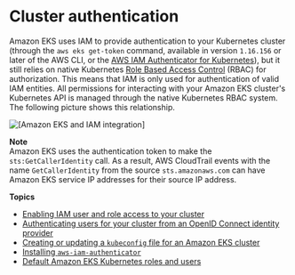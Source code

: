 # Cluster authentication<a name="cluster-auth"></a>

Amazon EKS uses IAM to provide authentication to your Kubernetes cluster \(through the `aws eks get-token` command, available in version `1.16.156` or later of the AWS CLI, or the [AWS IAM Authenticator for Kubernetes](https://github.com/kubernetes-sigs/aws-iam-authenticator)\), but it still relies on native Kubernetes [Role Based Access Control](https://kubernetes.io/docs/admin/authorization/rbac/) \(RBAC\) for authorization\. This means that IAM is only used for authentication of valid IAM entities\. All permissions for interacting with your Amazon EKS cluster's Kubernetes API is managed through the native Kubernetes RBAC system\. The following picture shows this relationship\.

![\[Amazon EKS and IAM integration\]](http://docs.aws.amazon.com/eks/latest/userguide/images/eks-iam.png)

**Note**  
Amazon EKS uses the authentication token to make the `sts:GetCallerIdentity` call\. As a result, AWS CloudTrail events with the name `GetCallerIdentity` from the source `sts.amazonaws.com` can have Amazon EKS service IP addresses for their source IP address\.

**Topics**
+ [Enabling IAM user and role access to your cluster](add-user-role.md)
+ [Authenticating users for your cluster from an OpenID Connect identity provider](authenticate-oidc-identity-provider.md)
+ [Creating or updating a `kubeconfig` file for an Amazon EKS cluster](create-kubeconfig.md)
+ [Installing `aws-iam-authenticator`](install-aws-iam-authenticator.md)
+ [Default Amazon EKS Kubernetes roles and users](default-roles-users.md)
